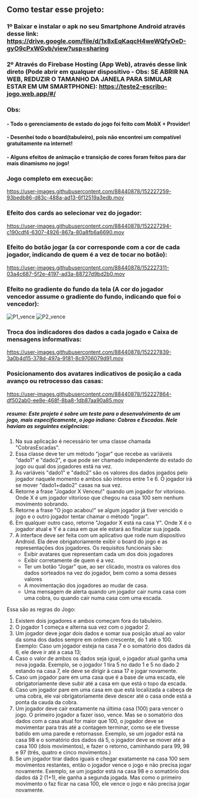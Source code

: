 ## Como testar esse projeto:
### 1º Baixar e instalar o apk no seu Smartphone Android através desse link: https://drive.google.com/file/d/1x8xEqKaqcH4weWQfyOeD-gyO9cPxWGvb/view?usp=sharing
### 2º Através do Firebase Hosting (App Web), através desse link direto (Pode abrir em qualquer dispositivo - Obs: SE ABRIR NA WEB, REDUZIR O TAMANHO DA JANELA PARA SIMULAR ESTAR EM UM SMARTPHONE): https://teste2-escribo-jogo.web.app/#/

### Obs: 
#### - Todo o gerenciamento de estado do jogo foi feito com MobX + Provider!
#### - Desenhei todo o board(tabuleiro), pois não encontrei um compatível gratuitamente na internet!
#### - Alguns efeitos de animação e transição de cores foram feitos para dar mais dinamismo no jogo!

### Jogo completo em execução:
https://user-images.githubusercontent.com/88440878/152227259-93bedb86-d83c-488a-ad13-6f12519a3edb.mov


### Efeito dos cards ao selecionar vez do jogador:
https://user-images.githubusercontent.com/88440878/152227294-c190cdf4-6307-4926-867a-80a8fb6a6690.mov


### Efeito do botão jogar (a cor corresponde com a cor de cada jogador, indicando de quem é a vez de tocar no botão):
https://user-images.githubusercontent.com/88440878/152227311-03a4c687-5f2e-4197-ad3a-88727d9bd2b0.mov


### Efeito no gradiente do fundo da tela (A cor do jogador vencedor assume o gradiente do fundo, indicando que foi o vencedor):
![P1_vence](https://user-images.githubusercontent.com/88440878/152227759-0513a9b3-521e-4a7d-a3a5-5fbe147bc4c1.png)
![P2_vence](https://user-images.githubusercontent.com/88440878/152227768-4fb72e49-56bd-45b9-901e-ba159ea20f20.png)

### Troca dos indicadores dos dados a cada jogado e Caixa de mensagens informativas:
https://user-images.githubusercontent.com/88440878/152227839-3a0b4d15-378d-497a-9181-8c9706079d91.mov


### Posicionamento dos avatares indicativos de posição a cada avanço ou retrocesso das casas:
https://user-images.githubusercontent.com/88440878/152227864-df502ab0-ee8e-468f-8ba8-1db87aa90a85.mov



##### resumo: Este projeto é sobre um teste para o desenvolvimento de um jogo, mais especificamente, o jogo indiano: Cobras e Escadas. Nele haviam as seguintes exigências:

1. Na sua aplicação é necessário ter uma classe chamada "CobrasEscadas". 
2. Essa classe deve ter um método "jogar" que recebe as variáveis "dado1" e "dado2", e que pode ser chamado independente do estado do jogo ou qual dos jogadores está na vez. 
3. As variáveis "dado1" e "dado2" são os valores dos dados jogados pelo jogador naquele momento e ambos são inteiros entre 1 e 6. O jogador irá se mover "dado1+dado2" casas na sua vez. 
4. Retorne a frase "Jogador X Venceu!" quando um jogador for vitorioso. Onde X é um jogador vitorioso que chegou na casa 100 sem nenhum movimento sobrando. 
5. Retorne a frase "O jogo acabou!" se algum jogador já tiver vencido o jogo e o outro jogador tentar chamar o método "jogar". 
6. Em qualquer outro caso, retorne "Jogador X está na casa Y". Onde X é o jogador atual e Y é a casa em que ele estará ao finalizar sua jogada. 
7. A interface deve ser feita com um aplicativo que rode num dispositivo Android. Ela deve obrigatoriamente exibir o board do jogo e as representações dos jogadores. Os requisitos funcionais são: 
    * Exibir avatares que representam cada um dos dois jogadores 
    * Exibir corretamente de quem é a vez. 
    * Ter um botão “Jogar” que, ao ser clicado, mostra os valores dos dados sorteados na vez do jogador, bem como a soma desses valores 
    * A movimentação dos jogadores ao mudar de casa. 
    * Uma mensagem de alerta quando um jogador cair numa casa com uma cobra, ou quando cair numa casa com uma escada. 

Essa são as regras do Jogo:

1. Existem dois jogadores e ambos começam fora do tabuleiro. 
2. O jogador 1 começa e alterna sua vez com o jogador 2. 
3. Um jogador deve jogar dois dados e somar sua posição atual ao valor da soma dos dados sempre em ordem crescente, do 1 até o 100. Exemplo: Caso um jogador esteja na casa 7 e o somatório dos dados dá 6, ele deve ir até a casa 13; 
4. Caso o valor de ambos os dados seja igual, o jogador atual ganha uma nova jogada. Exemplo, se o jogador 1 tira 5 no dado 1 e 5 no dado 2 estando na casa 7, ele deve se dirigir à casa 17 e jogar novamente. 
5. Caso um jogador pare em uma casa que é a base de uma escada, ele obrigatoriamente deve subir até a casa em que está o topo da escada. 
6. Caso um jogador pare em uma casa em que está localizada a cabeça de uma cobra, ele vai obrigatoriamente deve descer até o casa onde está a ponta da cauda da cobra. 
7. Um jogador deve cair exatamente na última casa (100) para vencer o jogo. O primeiro jogador a fazer isso, vence. Mas se o somatório dos dados com a casa atual for maior que 100, o jogador deve se movimentar para trás até a contagem terminar, como se ele tivesse batido em uma parede e retornasse. Exemplo, se um jogador está na casa 98 e o somatório dos dados dá 5, o jogador deve se mover até a casa 100 (dois movimentos), e fazer o retorno, caminhando para 99, 98 e 97 (três, quatro e cinco movimentos.)
8. Se um jogador tirar dados iguais e chegar exatamente na casa 100 sem movimentos restantes, então o jogador vence o jogo e não precisa jogar novamente. Exemplo, se um jogador está na casa 98 e o somatório dos dados dá 2 (1+1), ele ganha a segunda jogada. Mas como o primeiro movimento o faz ficar na casa 100, ele vence o jogo e não precisa jogar novamente.
